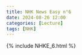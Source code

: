 ```yaml
---
title: NHK News Easy n°6
date: 2024-08-26 12:00
categories: [Lecture]
tags: [NHK]
---
```

{% include NHKE_6.html %}